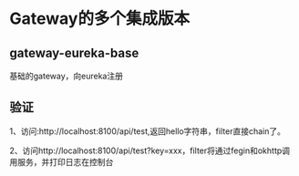 # Gateway的多个集成版本
## gateway-eureka-base
基础的gateway，向eureka注册

## 验证
1、访问:http://localhost:8100/api/test,返回hello字符串，filter直接chain了。

2、访问http://localhost:8100/api/test?key=xxx，filter将通过fegin和okhttp调用服务，并打印日志在控制台